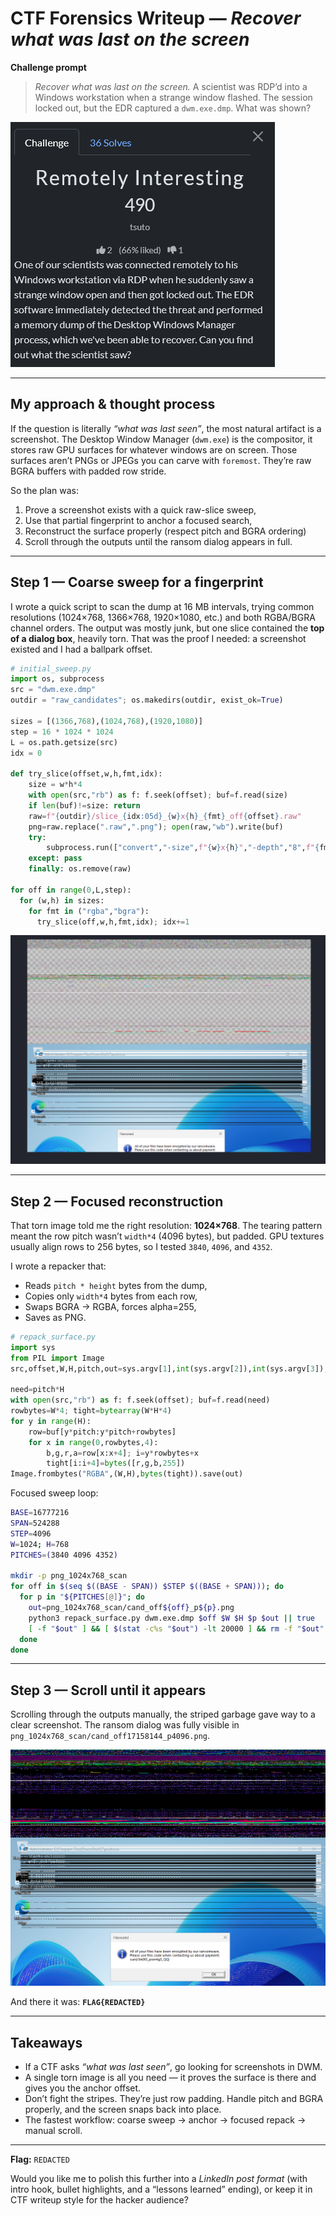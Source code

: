 # CTF Forensics Writeup — *Recover what was last on the screen*

**Challenge prompt**

> *Recover what was last on the screen.*
> A scientist was RDP’d into a Windows workstation when a strange window flashed. The session locked out, but the EDR captured a `dwm.exe.dmp`. What was shown?

![Full Dialog screenshot](../../../assets/2025/sunshineCTF/images/remotely_interesting_chall.png)

---

## My approach & thought process

If the question is literally *“what was last seen”*, the most natural artifact is a screenshot. The Desktop Window Manager (`dwm.exe`) is the compositor, it stores raw GPU surfaces for whatever windows are on screen. Those surfaces aren’t PNGs or JPEGs you can carve with `foremost`. They’re raw BGRA buffers with padded row stride.

So the plan was:
1. Prove a screenshot exists with a quick raw-slice sweep,
2. Use that partial fingerprint to anchor a focused search, 
3. Reconstruct the surface properly (respect pitch and BGRA ordering)
4. Scroll through the outputs until the ransom dialog appears in full.

---

## Step 1 — Coarse sweep for a fingerprint

I wrote a quick script to scan the dump at 16 MB intervals, trying common resolutions (1024×768, 1366×768, 1920×1080, etc.) and both RGBA/BGRA channel orders. The output was mostly junk, but one slice contained the **top of a dialog box**, heavily torn. That was the proof I needed: a screenshot existed and I had a ballpark offset.

```python
# initial_sweep.py
import os, subprocess
src = "dwm.exe.dmp"
outdir = "raw_candidates"; os.makedirs(outdir, exist_ok=True)

sizes = [(1366,768),(1024,768),(1920,1080)]
step = 16 * 1024 * 1024
L = os.path.getsize(src)
idx = 0

def try_slice(offset,w,h,fmt,idx):
    size = w*h*4
    with open(src,"rb") as f: f.seek(offset); buf=f.read(size)
    if len(buf)!=size: return
    raw=f"{outdir}/slice_{idx:05d}_{w}x{h}_{fmt}_off{offset}.raw"
    png=raw.replace(".raw",".png"); open(raw,"wb").write(buf)
    try:
        subprocess.run(["convert","-size",f"{w}x{h}","-depth","8",f"{fmt}:{raw}",png],check=True)
    except: pass
    finally: os.remove(raw)

for off in range(0,L,step):
  for (w,h) in sizes:
    for fmt in ("rgba","bgra"):
      try_slice(off,w,h,fmt,idx); idx+=1
```

![Dialog screenshot](../../../assets/2025/sunshineCTF/images/topdialog.png)

---

## Step 2 — Focused reconstruction

That torn image told me the right resolution: **1024×768**. The tearing pattern meant the row pitch wasn’t `width*4` (4096 bytes), but padded. GPU textures usually align rows to 256 bytes, so I tested `3840`, `4096`, and `4352`.

I wrote a repacker that:

* Reads `pitch * height` bytes from the dump,
* Copies only `width*4` bytes from each row,
* Swaps BGRA → RGBA, forces alpha=255,
* Saves as PNG.

```python
# repack_surface.py
import sys
from PIL import Image
src,offset,W,H,pitch,out=sys.argv[1],int(sys.argv[2]),int(sys.argv[3]),int(sys.argv[4]),int(sys.argv[5]),sys.argv[6]

need=pitch*H
with open(src,"rb") as f: f.seek(offset); buf=f.read(need)
rowbytes=W*4; tight=bytearray(W*H*4)
for y in range(H):
    row=buf[y*pitch:y*pitch+rowbytes]
    for x in range(0,rowbytes,4):
        b,g,r,a=row[x:x+4]; i=y*rowbytes+x
        tight[i:i+4]=bytes([r,g,b,255])
Image.frombytes("RGBA",(W,H),bytes(tight)).save(out)
```

Focused sweep loop:

```bash
BASE=16777216
SPAN=524288
STEP=4096
W=1024; H=768
PITCHES=(3840 4096 4352)

mkdir -p png_1024x768_scan
for off in $(seq $((BASE - SPAN)) $STEP $((BASE + SPAN))); do
  for p in "${PITCHES[@]}"; do
    out=png_1024x768_scan/cand_off${off}_p${p}.png
    python3 repack_surface.py dwm.exe.dmp $off $W $H $p $out || true
    [ -f "$out" ] && [ $(stat -c%s "$out") -lt 20000 ] && rm -f "$out"
  done
done
```

---

## Step 3 — Scroll until it appears

Scrolling through the outputs manually, the striped garbage gave way to a clear screenshot. The ransom dialog was fully visible in `png_1024x768_scan/cand_off17158144_p4096.png`.

![Full Dialog screenshot](../../../assets/2025/sunshineCTF/images/fulldialog.png)

And there it was:
**`FLAG{REDACTED}`**

---

## Takeaways

* If a CTF asks *“what was last seen”*, go looking for screenshots in DWM.
* A single torn image is all you need — it proves the surface is there and gives you the anchor offset.
* Don’t fight the stripes. They’re just row padding. Handle pitch and BGRA properly, and the screen snaps back into place.
* The fastest workflow: coarse sweep → anchor → focused repack → manual scroll.

---

**Flag:** `REDACTED`

Would you like me to polish this further into a *LinkedIn post format* (with intro hook, bullet highlights, and a “lessons learned” ending), or keep it in CTF writeup style for the hacker audience?
